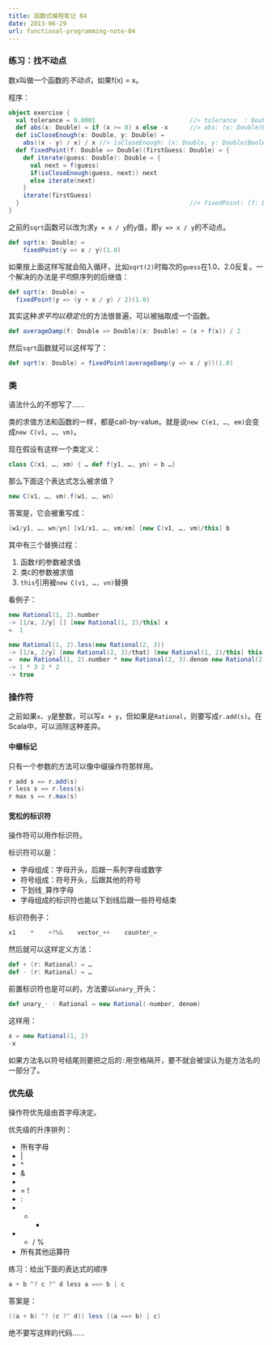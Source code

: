 ```yaml
---
title: 函数式编程笔记 04
date: 2013-06-29
url: functional-programming-note-04
---
```


### 练习：找不动点

数x叫做一个函数的*不动点*，如果f(x) = x。

程序：

``` scala
object exercise {
  val tolerance = 0.0001                          //> tolerance  : Double = 1.0E-4
  def abs(x: Double) = if (x >= 0) x else -x      //> abs: (x: Double)Double
  def isCloseEnough(x: Double, y: Double) =
    abs((x - y) / x) / x //> isCloseEnough: (x: Double, y: Double)Boolean
  def fixedPoint(f: Double => Double)(firstGuess: Double) = {
    def iterate(guess: Double): Double = {
      val next = f(guess)
      if(isCloseEnough(guess, next)) next
      else iterate(next)
    }
    iterate(firstGuess)
  }                                               //> fixedPoint: (f: Double => Double)(firstGuess: Double)Double
}
```

<!-- more -->

之前的`sqrt`函数可以改为求`y = x / y`的`y`值，即`y => x / y`的不动点。

``` scala
def sqrt(x: Double) =
    fixedPoint(y => x / y)(1.0)
```

如果按上面这样写就会陷入循环，比如`sqrt(2)`时每次的`guess`在1.0、2.0反复。一个解决的办法是*平均*原序列的后继值：

``` scala
def sqrt(x: Double) =
  fixedPoint(y => (y + x / y) / 2)(1.0)
```

其实这种*求平均以稳定化*的方法很普遍，可以被抽取成一个函数。

``` scala
def averageDamp(f: Double => Double)(x: Double) = (x + f(x)) / 2
```

然后`sqrt`函数就可以这样写了：

``` scala
def sqrt(x: Double) = fixedPoint(averageDamp(y => x / y))(1.0)
```

### 类

语法什么的不想写了……

类的求值方法和函数的一样，都是call-by-value。就是说`new C(e1, …, em)`会变成`new C(v1, …, vm)`。

现在假设有这样一个类定义：

``` scala
class C(x1, …, xm) { … def f(y1, …, yn) = b …}
```

那么下面这个表达式怎么被求值？

``` scala
new C(v1, …, vm).f(w1, …, wn)
```

答案是，它会被重写成：

``` scala
[w1/y1, …, wn/yn] [v1/x1, …, vm/xm] [new C(v1, …, vm)/this] b
```

其中有三个替换过程：

1. 函数`f`的参数被求值
2. 类`C`的参数被求值
3. `this`引用被`new C(v1, …, vn)`替换

看例子：

``` scala
new Rational(1, 2).number
-> [1/x, 2/y] [] [new Rational(1, 2)/this] x
=  1
```

``` scala
new Rational(1, 2).less(new Rational(2, 3))
-> [1/x, 2/y] [new Rational(2, 3)/that] [new Rational(1, 2)/this] this.number * that.denom this.denom
=  new Rational(1, 2).number * new Rational(2, 3).denom new Rational(2, 3).number * new Rational(1, 2).denom
-> 1 * 3 2 * 2
-> true
```

### 操作符

之前如果`x`、`y`是整数，可以写`x + y`，但如果是`Rational`，则要写成`r.add(s)`。在Scala中，可以消除这种差异。

#### 中缀标记

只有一个参数的方法可以像中缀操作符那样用。

``` scala
r add s == r.add(s)
r less s == r.less(s)
r max s == r.max(s)
```

#### 宽松的标识符

操作符可以用作标识符。

标识符可以是：

* 字母组成：字母开头，后跟一系列字母或数字
* 符号组成：符号开头，后跟其他的符号
* 下划线`_`算作字母
* 字母组成的标识符也能以下划线后跟一些符号结束

标识符例子：

``` scala
x1    *    +?%&    vector_++    counter_=
```

然后就可以这样定义方法：

``` scala
def + (r: Rational) = …
def - (r: Rational) = …
```

前置标识符也是可以的，方法要以`unary_`开头：

``` scala
def unary_- : Rational = new Rational(-number, denom)
```

这样用：

``` scala
x = new Rational(1, 2)
-x
```

如果方法名以符号结尾则要把之后的`:`用空格隔开，要不就会被误认为是方法名的一部分了。

### 优先级

操作符优先级由首字母决定。

优先级的升序排列：

* 所有字母
* |
* ^
* &
* 
* = !
* :
* + -
* * / %
* 所有其他运算符

练习：给出下面的表达式的顺序

``` scala
a + b ^? c ?^ d less a ==> b | c
```

答案是：

``` scala
((a + b) ^? (c ?^ d)) less ((a ==> b) | c)
```

绝不要写这样的代码……

